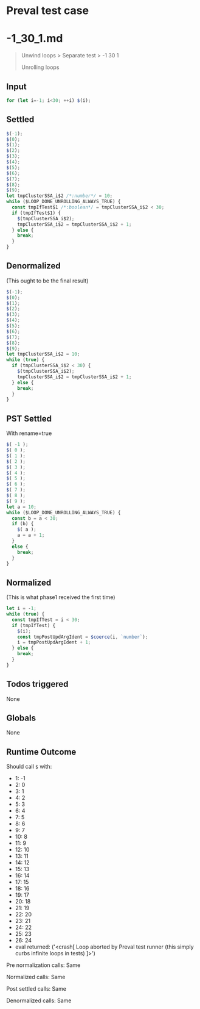# Preval test case

# -1_30_1.md

> Unwind loops > Separate test > -1 30 1
>
> Unrolling loops

## Input

`````js filename=intro
for (let i=-1; i<30; ++i) $(i);
`````


## Settled


`````js filename=intro
$(-1);
$(0);
$(1);
$(2);
$(3);
$(4);
$(5);
$(6);
$(7);
$(8);
$(9);
let tmpClusterSSA_i$2 /*:number*/ = 10;
while ($LOOP_DONE_UNROLLING_ALWAYS_TRUE) {
  const tmpIfTest$1 /*:boolean*/ = tmpClusterSSA_i$2 < 30;
  if (tmpIfTest$1) {
    $(tmpClusterSSA_i$2);
    tmpClusterSSA_i$2 = tmpClusterSSA_i$2 + 1;
  } else {
    break;
  }
}
`````


## Denormalized
(This ought to be the final result)

`````js filename=intro
$(-1);
$(0);
$(1);
$(2);
$(3);
$(4);
$(5);
$(6);
$(7);
$(8);
$(9);
let tmpClusterSSA_i$2 = 10;
while (true) {
  if (tmpClusterSSA_i$2 < 30) {
    $(tmpClusterSSA_i$2);
    tmpClusterSSA_i$2 = tmpClusterSSA_i$2 + 1;
  } else {
    break;
  }
}
`````


## PST Settled
With rename=true

`````js filename=intro
$( -1 );
$( 0 );
$( 1 );
$( 2 );
$( 3 );
$( 4 );
$( 5 );
$( 6 );
$( 7 );
$( 8 );
$( 9 );
let a = 10;
while ($LOOP_DONE_UNROLLING_ALWAYS_TRUE) {
  const b = a < 30;
  if (b) {
    $( a );
    a = a + 1;
  }
  else {
    break;
  }
}
`````


## Normalized
(This is what phase1 received the first time)

`````js filename=intro
let i = -1;
while (true) {
  const tmpIfTest = i < 30;
  if (tmpIfTest) {
    $(i);
    const tmpPostUpdArgIdent = $coerce(i, `number`);
    i = tmpPostUpdArgIdent + 1;
  } else {
    break;
  }
}
`````


## Todos triggered


None


## Globals


None


## Runtime Outcome


Should call `$` with:
 - 1: -1
 - 2: 0
 - 3: 1
 - 4: 2
 - 5: 3
 - 6: 4
 - 7: 5
 - 8: 6
 - 9: 7
 - 10: 8
 - 11: 9
 - 12: 10
 - 13: 11
 - 14: 12
 - 15: 13
 - 16: 14
 - 17: 15
 - 18: 16
 - 19: 17
 - 20: 18
 - 21: 19
 - 22: 20
 - 23: 21
 - 24: 22
 - 25: 23
 - 26: 24
 - eval returned: ('<crash[ Loop aborted by Preval test runner (this simply curbs infinite loops in tests) ]>')

Pre normalization calls: Same

Normalized calls: Same

Post settled calls: Same

Denormalized calls: Same
